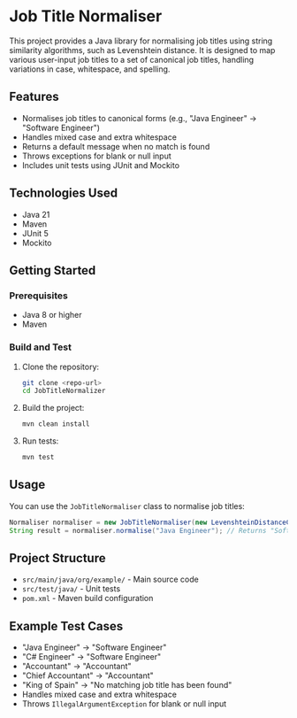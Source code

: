 # Job Title Normaliser

This project provides a Java library for normalising job titles using string similarity algorithms, such as Levenshtein
distance. It is designed to map various user-input job titles to a set of canonical job titles, handling variations in
case, whitespace, and spelling.

## Features

- Normalises job titles to canonical forms (e.g., "Java Engineer" → "Software Engineer")
- Handles mixed case and extra whitespace
- Returns a default message when no match is found
- Throws exceptions for blank or null input
- Includes unit tests using JUnit and Mockito

## Technologies Used

- Java 21
- Maven
- JUnit 5
- Mockito

## Getting Started

### Prerequisites

- Java 8 or higher
- Maven

### Build and Test

1. Clone the repository:
   ```sh
   git clone <repo-url>
   cd JobTitleNormalizer
   ```
2. Build the project:
   ```sh
   mvn clean install
   ```
3. Run tests:
   ```sh
   mvn test
   ```

## Usage

You can use the `JobTitleNormaliser` class to normalise job titles:

```java
Normaliser normaliser = new JobTitleNormaliser(new LevenshteinDistanceCalculator());
String result = normaliser.normalise("Java Engineer"); // Returns "Software Engineer"
```

## Project Structure

- `src/main/java/org/example/` - Main source code
- `src/test/java/` - Unit tests
- `pom.xml` - Maven build configuration

## Example Test Cases

- "Java Engineer" → "Software Engineer"
- "C# Engineer" → "Software Engineer"
- "Accountant" → "Accountant"
- "Chief Accountant" → "Accountant"
- "King of Spain" → "No matching job title has been found"
- Handles mixed case and extra whitespace
- Throws `IllegalArgumentException` for blank or null input
